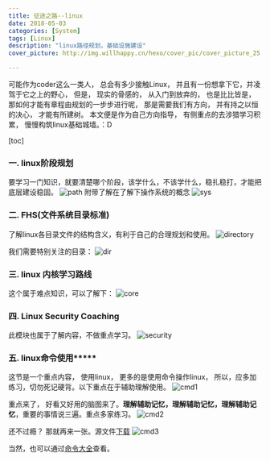 ```yaml
---
title: 征途之路--linux
date: 2018-05-03
categories: [System]
tags: [Linux]
description: "linux路径规划，基础设施建设"
cover_picture: http://img.willhappy.cn/hexo/cover_pic/cover_picture_25.jpg

---
```


可能作为coder这么一类人， 总会有多少接触Linux， 并且有一份想拿下它，并凌驾于它之上的野心， 但是， 现实的骨感的， 从入门到放弃的， 也是比比皆是， 那如何才能有章程由规划的一步步进行呢， 那是需要我们有方向， 并有持之以恒的决心， 才能有所建树。 本文便是作为自己方向指导， 有侧重点的去涉猎学习积累， 慢慢构筑linux基础城墙。：D

<!--more-->

[toc]

### 一. linux阶段规划
要学习一门知识，就要清楚哪个阶段，该学什么，不该学什么，稳扎稳打，才能把底层建设稳固。
![path][1]
附带了解在了解下操作系统的概念
![sys][2]

### 二. FHS(文件系统目录标准)
了解linux各目录文件的结构含义，有利于自己的合理规划和使用。
![directory][3]

我们需要特别关注的目录：
![dir][4]

### 三. linux 内核学习路线
这个属于难点知识，可以了解下：
![core][5]

### 四. Linux Security Coaching
此模块也属于了解内容，不做重点学习。
![security][6]

### 五. linux命令使用*****
这节是一个重点内容， 使用linux， 更多的是使用命令操作linux， 所以，应多加练习，切勿死记硬背。以下重点在于辅助理解使用。
![cmd1][7]

重点来了， 好看又好用的脑图来了。**理解辅助记忆，理解辅助记忆，理解辅助记忆**，重要的事情说三遍。重点多家练习。
![cmd2][8]

还不过瘾？ 那就再来一张。源文件[下载][11]
![cmd3][9]

当然，也可以通过[命令大全][10]查看。


[1]: http://img.willhappy.cn/18-5-3/21919749.jpg
[2]: http://img.willhappy.cn/18-5-3/9701327.jpg
[3]: http://img.willhappy.cn/18-5-3/85730642.jpg
[4]: http://img.willhappy.cn/18-5-3/60936515.jpg
[5]: http://img.willhappy.cn/18-5-3/58290541.jpg
[6]: http://img.willhappy.cn/18-5-3/76490803.jpg
[7]: http://img.willhappy.cn/18-5-3/80662389.jpg
[8]: http://img.willhappy.cn/18-5-3/29756857.jpg
[9]: http://img.willhappy.cn/18-5-3/84592572.jpg
[10]: http://man.linuxde.net/
[11]: http://img.willhappy.cn/xmind/18-5-3/Linux-Cmd.xmind
